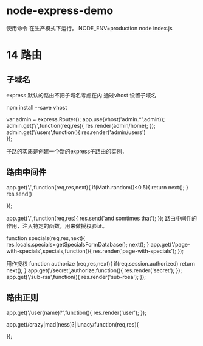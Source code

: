 # node-express-demo

使用命令 在生产模式下运行。
NODE_ENV=production node index.js

# 14 路由
## 子域名
express 默认的路由不把子域名考虑在内
通过vhost 设置子域名

npm install --save vhost

var admin = express.Router();
app.use(vhost('admin.*',admin));
admin.get('/',function(req,res){
    res.render(admin/home);
});
admin.get('/users',function(){
    res.render('admin/users')    
});

子路的实质是创建一个新的express子路由的实例，
## 路由中间件
app.get('/',function(req,res,next){
   if(Math.random()<0.5){
       return next();
   } 
       res.send()
   
});

app.get('/',function(req,res){
   res.send('and somtimes that');
});
路由中间件的作用，注入特定的函数，用来做授权验证。

function specials(req,res,next){
    res.locals.specials=getSpecialsFormDatabase();
    next();
}
app.get('/page-with-specials',specials,function(){
    res.render('page-with-specials');
});

用作授权
function authorize (req,res,next){
    if(req.session.authorized) return next();
}
app.get('/secret',authorize,function(){
    res.render('secret');
});
app.get('/sub-rsa',function(){
   res.render('sub-rosa');
});

## 路由正则

app.get('/user(name)?',function(){
      res.render('user');
});

app.get(/crazy|mad(ness)?|lunacy/function(req,res){
     
});

